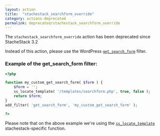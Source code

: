 ```yaml
---
layout: action
title:  "stachestack_searchform_override"
category: actions-deprecated
permalink: deprecated/stachestack_searchform_override
---
```


The `stachestack_searchform_override` action has been deprecated since StacheStack 3.2

Instead of this action, please use the WordPress [`get_search_form`](https://codex.wordpress.org/Function_Reference/get_search_form) filter.

### Example of the get\_search\_form filter:

```php
<?php

function my_custom_get_search_form( $form ) {
	$form = '';
	ss_locate_template( '/templates/searchform.php', true, false );
	return $form;
}
add_filter( 'get_search_form', 'my_custom_get_search_form' );

?>
```

Please note that on the above example we're using the [`ss_locate_template`](/functions/ss_locate_template) stachestack-specific function.